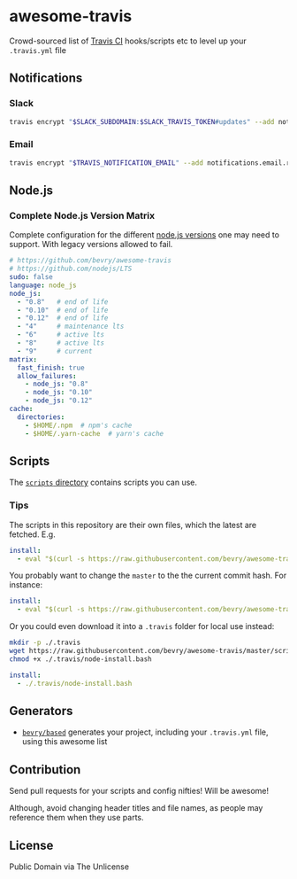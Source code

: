 # awesome-travis

Crowd-sourced list of [Travis CI](https://travis-ci.org) hooks/scripts etc to level up your `.travis.yml` file


## Notifications

### Slack

``` bash
travis encrypt "$SLACK_SUBDOMAIN:$SLACK_TRAVIS_TOKEN#updates" --add notifications.slack
```


### Email

``` bash
travis encrypt "$TRAVIS_NOTIFICATION_EMAIL" --add notifications.email.recipients
```


## Node.js

### Complete Node.js Version Matrix

Complete configuration for the different [node.js versions](https://github.com/nodejs/LTS) one may need to support. With legacy versions allowed to fail.

``` yaml
# https://github.com/bevry/awesome-travis
# https://github.com/nodejs/LTS
sudo: false
language: node_js
node_js:
  - "0.8"   # end of life
  - "0.10"  # end of life
  - "0.12"  # end of life
  - "4"     # maintenance lts
  - "6"     # active lts
  - "8"     # active lts
  - "9"     # current
matrix:
  fast_finish: true
  allow_failures:
    - node_js: "0.8"
    - node_js: "0.10"
    - node_js: "0.12"
cache:
  directories:
    - $HOME/.npm  # npm's cache
    - $HOME/.yarn-cache  # yarn's cache
```


## Scripts

The [`scripts` directory](https://github.com/bevry/awesome-travis/tree/master/scripts) contains scripts you can use.


### Tips

The scripts in this repository are their own files, which the latest are fetched. E.g.

``` yaml
install:
  - eval "$(curl -s https://raw.githubusercontent.com/bevry/awesome-travis/master/scripts/node-install.bash)"
```

You probably want to change the `master` to the the current commit hash. For instance:

``` yaml
install:
  - eval "$(curl -s https://raw.githubusercontent.com/bevry/awesome-travis/some-commit-hash-instead/scripts/node-install.bash)"
```

Or you could even download it into a `.travis` folder for local use instead:

``` bash
mkdir -p ./.travis
wget https://raw.githubusercontent.com/bevry/awesome-travis/master/scripts/node-install.bash ./.travis/node-install.bash
chmod +x ./.travis/node-install.bash
```

``` yaml
install:
  - ./.travis/node-install.bash
```

## Generators

- [`bevry/based`](https://github.com/bevry/based) generates your project, including your `.travis.yml` file, using this awesome list


## Contribution

Send pull requests for your scripts and config nifties! Will be awesome!

Although, avoid changing header titles and file names, as people may reference them when they use parts.


## License

Public Domain via The Unlicense
